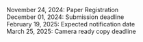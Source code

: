November 24, 2024: Paper Registration<br/>
December 01, 2024: Submission deadline<br/>
February 19, 2025: Expected notification date<br/>
March 25, 2025: Camera ready copy deadline<br/>
